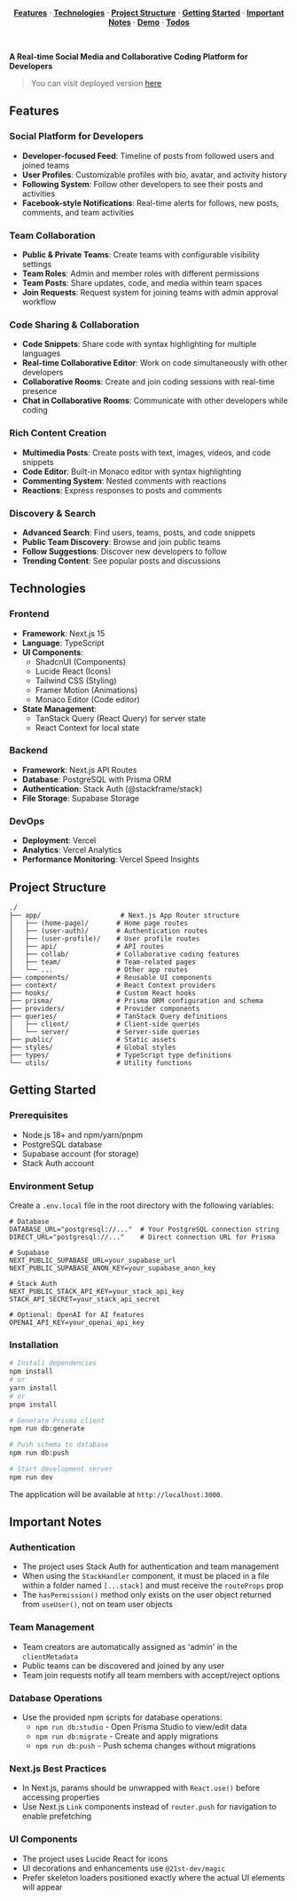 <p align="center">
  <a href="#features"><strong>Features</strong></a> ·
  <a href="#technologies"><strong>Technologies</strong></a> ·
  <a href="#project-structure"><strong>Project Structure</strong></a> ·
  <a href="#getting-started"><strong>Getting Started</strong></a> ·
  <a href="#important-notes"><strong>Important Notes</strong></a> ·
  <a href="#demo"><strong>Demo</strong></a> ·
  <a href="#todos"><strong>Todos</strong></a>
</p>
<br/>

**A Real-time Social Media and Collaborative Coding Platform for Developers**

> You can visit deployed version [here](https://piz-one.vercel.app/)

## Features

### Social Platform for Developers
- **Developer-focused Feed**: Timeline of posts from followed users and joined teams
- **User Profiles**: Customizable profiles with bio, avatar, and activity history
- **Following System**: Follow other developers to see their posts and activities
- **Facebook-style Notifications**: Real-time alerts for follows, new posts, comments, and team activities

### Team Collaboration
- **Public & Private Teams**: Create teams with configurable visibility settings
- **Team Roles**: Admin and member roles with different permissions
- **Team Posts**: Share updates, code, and media within team spaces
- **Join Requests**: Request system for joining teams with admin approval workflow

### Code Sharing & Collaboration
- **Code Snippets**: Share code with syntax highlighting for multiple languages
- **Real-time Collaborative Editor**: Work on code simultaneously with other developers
- **Collaborative Rooms**: Create and join coding sessions with real-time presence
- **Chat in Collaborative Rooms**: Communicate with other developers while coding

### Rich Content Creation
- **Multimedia Posts**: Create posts with text, images, videos, and code snippets
- **Code Editor**: Built-in Monaco editor with syntax highlighting
- **Commenting System**: Nested comments with reactions
- **Reactions**: Express responses to posts and comments

### Discovery & Search
- **Advanced Search**: Find users, teams, posts, and code snippets
- **Public Team Discovery**: Browse and join public teams
- **Follow Suggestions**: Discover new developers to follow
- **Trending Content**: See popular posts and discussions

## Technologies

### Frontend

- **Framework**: Next.js 15
- **Language**: TypeScript
- **UI Components**:
  - ShadcnUI (Components)
  - Lucide React (Icons)
  - Tailwind CSS (Styling)
  - Framer Motion (Animations)
  - Monaco Editor (Code editor)
- **State Management**:
  - TanStack Query (React Query) for server state
  - React Context for local state

### Backend

- **Framework**: Next.js API Routes
- **Database**: PostgreSQL with Prisma ORM
- **Authentication**: Stack Auth (@stackframe/stack)
- **File Storage**: Supabase Storage

### DevOps

- **Deployment**: Vercel
- **Analytics**: Vercel Analytics
- **Performance Monitoring**: Vercel Speed Insights

## Project Structure

```
./
├── app/                    # Next.js App Router structure
│   ├── (home-page)/       # Home page routes
│   ├── (user-auth)/       # Authentication routes
│   ├── (user-profile)/    # User profile routes
│   ├── api/               # API routes
│   ├── collab/            # Collaborative coding features
│   ├── team/              # Team-related pages
│   └── ...                # Other app routes
├── components/            # Reusable UI components
├── context/               # React Context providers
├── hooks/                 # Custom React hooks
├── prisma/                # Prisma ORM configuration and schema
├── providers/             # Provider components
├── queries/               # TanStack Query definitions
│   ├── client/            # Client-side queries
│   └── server/            # Server-side queries
├── public/                # Static assets
├── styles/                # Global styles
├── types/                 # TypeScript type definitions
└── utils/                 # Utility functions
```

## Getting Started

### Prerequisites

- Node.js 18+ and npm/yarn/pnpm
- PostgreSQL database
- Supabase account (for storage)
- Stack Auth account

### Environment Setup

Create a `.env.local` file in the root directory with the following variables:

```
# Database
DATABASE_URL="postgresql://..."  # Your PostgreSQL connection string
DIRECT_URL="postgresql://..."    # Direct connection URL for Prisma

# Supabase
NEXT_PUBLIC_SUPABASE_URL=your_supabase_url
NEXT_PUBLIC_SUPABASE_ANON_KEY=your_supabase_anon_key

# Stack Auth
NEXT_PUBLIC_STACK_API_KEY=your_stack_api_key
STACK_API_SECRET=your_stack_api_secret

# Optional: OpenAI for AI features
OPENAI_API_KEY=your_openai_api_key
```

### Installation

```bash
# Install dependencies
npm install
# or
yarn install
# or
pnpm install

# Generate Prisma client
npm run db:generate

# Push schema to database
npm run db:push

# Start development server
npm run dev
```

The application will be available at `http://localhost:3000`.

## Important Notes

### Authentication

- The project uses Stack Auth for authentication and team management
- When using the `StackHandler` component, it must be placed in a file within a folder named `[...stack]` and must receive the `routeProps` prop
- The `hasPermission()` method only exists on the user object returned from `useUser()`, not on team user objects

### Team Management

- Team creators are automatically assigned as 'admin' in the `clientMetadata`
- Public teams can be discovered and joined by any user
- Team join requests notify all team members with accept/reject options

### Database Operations

- Use the provided npm scripts for database operations:
  - `npm run db:studio` - Open Prisma Studio to view/edit data
  - `npm run db:migrate` - Create and apply migrations
  - `npm run db:push` - Push schema changes without migrations

### Next.js Best Practices

- In Next.js, params should be unwrapped with `React.use()` before accessing properties
- Use Next.js `Link` components instead of `router.push` for navigation to enable prefetching

### UI Components

- The project uses Lucide React for icons
- UI decorations and enhancements use `@21st-dev/magic`
- Prefer skeleton loaders positioned exactly where the actual UI elements will appear